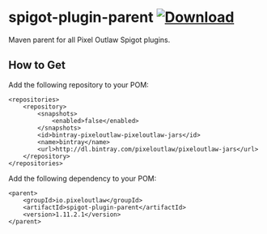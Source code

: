 # spigot-plugin-parent [ ![Download](https://api.bintray.com/packages/pixeloutlaw/pixeloutlaw-jars/spigot-plugin-parent/images/download.svg) ](https://bintray.com/pixeloutlaw/pixeloutlaw-jars/spigot-plugin-parent/_latestVersion)
Maven parent for all Pixel Outlaw Spigot plugins.

## How to Get
Add the following repository to your POM:
~~~
<repositories>
    <repository>
        <snapshots>
            <enabled>false</enabled>
        </snapshots>
        <id>bintray-pixeloutlaw-pixeloutlaw-jars</id>
        <name>bintray</name>
        <url>http://dl.bintray.com/pixeloutlaw/pixeloutlaw-jars</url>
    </repository>
</repositories>
~~~

Add the following dependency to your POM:
~~~
<parent>
    <groupId>io.pixeloutlaw</groupId>
    <artifactId>spigot-plugin-parent</artifactId>
    <version>1.11.2.1</version>
</parent>
~~~